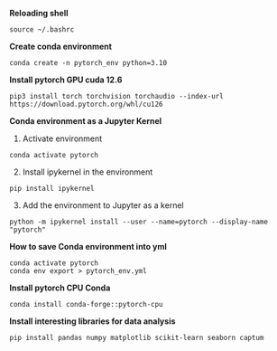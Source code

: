 **Reloading shell**

```
source ~/.bashrc
```

**Create conda environment**

```
conda create -n pytorch_env python=3.10
```

**Install pytorch GPU cuda 12.6**

```
pip3 install torch torchvision torchaudio --index-url https://download.pytorch.org/whl/cu126
```

**Conda environment as a Jupyter Kernel**

1. Activate environment
```
conda activate pytorch
```
2.  Install ipykernel in the environment
```
pip install ipykernel
```
3. Add the environment to Jupyter as a kernel
```
python -m ipykernel install --user --name=pytorch --display-name "pytorch"
```

**How to save Conda environment into yml**

```
conda activate pytorch
conda env export > pytorch_env.yml
```
**Install pytorch CPU Conda**

```
conda install conda-forge::pytorch-cpu
```

**Install interesting libraries for data analysis**

```
pip install pandas numpy matplotlib scikit-learn seaborn captum 
```
